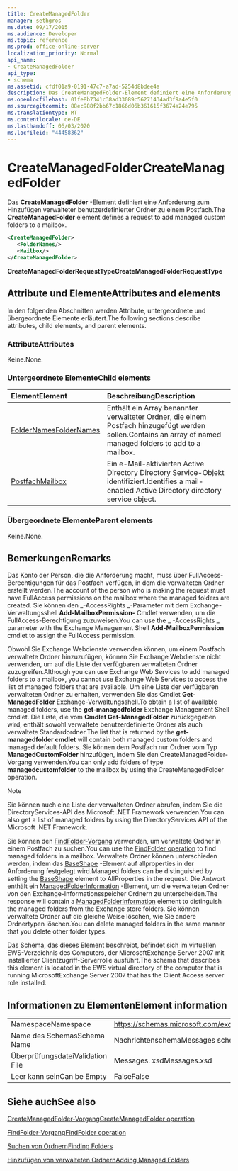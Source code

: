 ```yaml
---
title: CreateManagedFolder
manager: sethgros
ms.date: 09/17/2015
ms.audience: Developer
ms.topic: reference
ms.prod: office-online-server
localization_priority: Normal
api_name:
- CreateManagedFolder
api_type:
- schema
ms.assetid: cfdf01a9-0191-47c7-a7ad-5254d8bdee4a
description: Das CreateManagedFolder-Element definiert eine Anforderung zum Hinzufügen verwalteter benutzerdefinierter Ordner zu einem Postfach.
ms.openlocfilehash: 01fe8b7341c38ad33089c56271434ad3f9a4e5f0
ms.sourcegitcommit: 88ec988f2bb67c1866d06b361615f3674a24e795
ms.translationtype: MT
ms.contentlocale: de-DE
ms.lasthandoff: 06/03/2020
ms.locfileid: "44458362"
---
```

# <a name="createmanagedfolder"></a><span data-ttu-id="359d0-103">CreateManagedFolder</span><span class="sxs-lookup"><span data-stu-id="359d0-103">CreateManagedFolder</span></span>

<span data-ttu-id="359d0-104">Das **CreateManagedFolder** -Element definiert eine Anforderung zum Hinzufügen verwalteter benutzerdefinierter Ordner zu einem Postfach.</span><span class="sxs-lookup"><span data-stu-id="359d0-104">The **CreateManagedFolder** element defines a request to add managed custom folders to a mailbox.</span></span> 
  
```xml
<CreateManagedFolder>
   <FolderNames/>
   <Mailbox/>
</CreateManagedFolder>
```

 <span data-ttu-id="359d0-105">**CreateManagedFolderRequestType**</span><span class="sxs-lookup"><span data-stu-id="359d0-105">**CreateManagedFolderRequestType**</span></span>
## <a name="attributes-and-elements"></a><span data-ttu-id="359d0-106">Attribute und Elemente</span><span class="sxs-lookup"><span data-stu-id="359d0-106">Attributes and elements</span></span>

<span data-ttu-id="359d0-107">In den folgenden Abschnitten werden Attribute, untergeordnete und übergeordnete Elemente erläutert.</span><span class="sxs-lookup"><span data-stu-id="359d0-107">The following sections describe attributes, child elements, and parent elements.</span></span>
  
### <a name="attributes"></a><span data-ttu-id="359d0-108">Attribute</span><span class="sxs-lookup"><span data-stu-id="359d0-108">Attributes</span></span>

<span data-ttu-id="359d0-109">Keine.</span><span class="sxs-lookup"><span data-stu-id="359d0-109">None.</span></span>
  
### <a name="child-elements"></a><span data-ttu-id="359d0-110">Untergeordnete Elemente</span><span class="sxs-lookup"><span data-stu-id="359d0-110">Child elements</span></span>

|<span data-ttu-id="359d0-111">**Element**</span><span class="sxs-lookup"><span data-stu-id="359d0-111">**Element**</span></span>|<span data-ttu-id="359d0-112">**Beschreibung**</span><span class="sxs-lookup"><span data-stu-id="359d0-112">**Description**</span></span>|
|:-----|:-----|
|[<span data-ttu-id="359d0-113">FolderNames</span><span class="sxs-lookup"><span data-stu-id="359d0-113">FolderNames</span></span>](foldernames.md) <br/> |<span data-ttu-id="359d0-114">Enthält ein Array benannter verwalteter Ordner, die einem Postfach hinzugefügt werden sollen.</span><span class="sxs-lookup"><span data-stu-id="359d0-114">Contains an array of named managed folders to add to a mailbox.</span></span>  <br/> |
|[<span data-ttu-id="359d0-115">Postfach</span><span class="sxs-lookup"><span data-stu-id="359d0-115">Mailbox</span></span>](mailbox.md) <br/> |<span data-ttu-id="359d0-116">Ein e-Mail-aktivierten Active Directory Directory Service-Objekt identifiziert.</span><span class="sxs-lookup"><span data-stu-id="359d0-116">Identifies a mail-enabled Active Directory directory service object.</span></span>  <br/> |
   
### <a name="parent-elements"></a><span data-ttu-id="359d0-117">Übergeordnete Elemente</span><span class="sxs-lookup"><span data-stu-id="359d0-117">Parent elements</span></span>

<span data-ttu-id="359d0-118">Keine.</span><span class="sxs-lookup"><span data-stu-id="359d0-118">None.</span></span>
  
## <a name="remarks"></a><span data-ttu-id="359d0-119">Bemerkungen</span><span class="sxs-lookup"><span data-stu-id="359d0-119">Remarks</span></span>

<span data-ttu-id="359d0-120">Das Konto der Person, die die Anforderung macht, muss über FullAccess-Berechtigungen für das Postfach verfügen, in dem die verwalteten Ordner erstellt werden.</span><span class="sxs-lookup"><span data-stu-id="359d0-120">The account of the person who is making the request must have FullAccess permissions on the mailbox where the managed folders are created.</span></span> <span data-ttu-id="359d0-121">Sie können den _-AccessRights _-Parameter mit dem Exchange-Verwaltungsshell **Add-MailboxPermission-** Cmdlet verwenden, um die FullAccess-Berechtigung zuzuweisen.</span><span class="sxs-lookup"><span data-stu-id="359d0-121">You can use the _ -AccessRights _ parameter with the Exchange Management Shell **Add-MailboxPermission** cmdlet to assign the FullAccess permission.</span></span> 
  
<span data-ttu-id="359d0-122">Obwohl Sie Exchange Webdienste verwenden können, um einem Postfach verwaltete Ordner hinzuzufügen, können Sie Exchange Webdienste nicht verwenden, um auf die Liste der verfügbaren verwalteten Ordner zuzugreifen.</span><span class="sxs-lookup"><span data-stu-id="359d0-122">Although you can use Exchange Web Services to add managed folders to a mailbox, you cannot use Exchange Web Services to access the list of managed folders that are available.</span></span> <span data-ttu-id="359d0-123">Um eine Liste der verfügbaren verwalteten Ordner zu erhalten, verwenden Sie das Cmdlet **Get-ManagedFolder** Exchange-Verwaltungsshell.</span><span class="sxs-lookup"><span data-stu-id="359d0-123">To obtain a list of available managed folders, use the **get-managedfolder** Exchange Management Shell cmdlet.</span></span> <span data-ttu-id="359d0-124">Die Liste, die vom **Cmdlet Get-ManagedFolder** zurückgegeben wird, enthält sowohl verwaltete benutzerdefinierte Ordner als auch verwaltete Standardordner.</span><span class="sxs-lookup"><span data-stu-id="359d0-124">The list that is returned by the **get-managedfolder cmdlet** will contain both managed custom folders and managed default folders.</span></span> <span data-ttu-id="359d0-125">Sie können dem Postfach nur Ordner vom Typ **ManagedCustomFolder** hinzufügen, indem Sie den CreateManagedFolder-Vorgang verwenden.</span><span class="sxs-lookup"><span data-stu-id="359d0-125">You can only add folders of type **managedcustomfolder** to the mailbox by using the CreateManagedFolder operation.</span></span> 
  
> [!NOTE]
> <span data-ttu-id="359d0-126">Sie können auch eine Liste der verwalteten Ordner abrufen, indem Sie die DirectoryServices-API des Microsoft .NET Framework verwenden.</span><span class="sxs-lookup"><span data-stu-id="359d0-126">You can also get a list of managed folders by using the DirectoryServices API of the Microsoft .NET Framework.</span></span> 
  
<span data-ttu-id="359d0-127">Sie können den [FindFolder-Vorgang](findfolder-operation.md) verwenden, um verwaltete Ordner in einem Postfach zu suchen.</span><span class="sxs-lookup"><span data-stu-id="359d0-127">You can use the [FindFolder operation](findfolder-operation.md) to find managed folders in a mailbox.</span></span> <span data-ttu-id="359d0-128">Verwaltete Ordner können unterschieden werden, indem das [BaseShape](baseshape.md) -Element auf allproperties in der Anforderung festgelegt wird.</span><span class="sxs-lookup"><span data-stu-id="359d0-128">Managed folders can be distinguished by setting the [BaseShape](baseshape.md) element to AllProperties in the request.</span></span> <span data-ttu-id="359d0-129">Die Antwort enthält ein [ManagedFolderInformation](managedfolderinformation.md) -Element, um die verwalteten Ordner von den Exchange-Informationsspeicher Ordnern zu unterscheiden.</span><span class="sxs-lookup"><span data-stu-id="359d0-129">The response will contain a [ManagedFolderInformation](managedfolderinformation.md) element to distinguish the managed folders from the Exchange store folders.</span></span> <span data-ttu-id="359d0-130">Sie können verwaltete Ordner auf die gleiche Weise löschen, wie Sie andere Ordnertypen löschen.</span><span class="sxs-lookup"><span data-stu-id="359d0-130">You can delete managed folders in the same manner that you delete other folder types.</span></span> 
  
<span data-ttu-id="359d0-131">Das Schema, das dieses Element beschreibt, befindet sich im virtuellen EWS-Verzeichnis des Computers, der MicrosoftExchange Server 2007 mit installierter Clientzugriff-Serverrolle ausführt.</span><span class="sxs-lookup"><span data-stu-id="359d0-131">The schema that describes this element is located in the EWS virtual directory of the computer that is running MicrosoftExchange Server 2007 that has the Client Access server role installed.</span></span>
  
## <a name="element-information"></a><span data-ttu-id="359d0-132">Informationen zu Elementen</span><span class="sxs-lookup"><span data-stu-id="359d0-132">Element information</span></span>

|||
|:-----|:-----|
|<span data-ttu-id="359d0-133">Namespace</span><span class="sxs-lookup"><span data-stu-id="359d0-133">Namespace</span></span>  <br/> |https://schemas.microsoft.com/exchange/services/2006/messages  <br/> |
|<span data-ttu-id="359d0-134">Name des Schemas</span><span class="sxs-lookup"><span data-stu-id="359d0-134">Schema Name</span></span>  <br/> |<span data-ttu-id="359d0-135">Nachrichtenschema</span><span class="sxs-lookup"><span data-stu-id="359d0-135">Messages schema</span></span>  <br/> |
|<span data-ttu-id="359d0-136">Überprüfungsdatei</span><span class="sxs-lookup"><span data-stu-id="359d0-136">Validation File</span></span>  <br/> |<span data-ttu-id="359d0-137">Messages. xsd</span><span class="sxs-lookup"><span data-stu-id="359d0-137">Messages.xsd</span></span>  <br/> |
|<span data-ttu-id="359d0-138">Leer kann sein</span><span class="sxs-lookup"><span data-stu-id="359d0-138">Can be Empty</span></span>  <br/> |<span data-ttu-id="359d0-139">False</span><span class="sxs-lookup"><span data-stu-id="359d0-139">False</span></span>  <br/> |
   
## <a name="see-also"></a><span data-ttu-id="359d0-140">Siehe auch</span><span class="sxs-lookup"><span data-stu-id="359d0-140">See also</span></span>



[<span data-ttu-id="359d0-141">CreateManagedFolder-Vorgang</span><span class="sxs-lookup"><span data-stu-id="359d0-141">CreateManagedFolder operation</span></span>](createmanagedfolder-operation.md)
  
[<span data-ttu-id="359d0-142">FindFolder-Vorgang</span><span class="sxs-lookup"><span data-stu-id="359d0-142">FindFolder operation</span></span>](findfolder-operation.md)


[<span data-ttu-id="359d0-143">Suchen von Ordnern</span><span class="sxs-lookup"><span data-stu-id="359d0-143">Finding Folders</span></span>](https://msdn.microsoft.com/library/9124d868-017a-43f0-b915-5c0082cacec9%28Office.15%29.aspx)
  
[<span data-ttu-id="359d0-144">Hinzufügen von verwalteten Ordnern</span><span class="sxs-lookup"><span data-stu-id="359d0-144">Adding Managed Folders</span></span>](https://msdn.microsoft.com/library/846658c6-7043-40fb-8439-19f97c2a967f%28Office.15%29.aspx)

